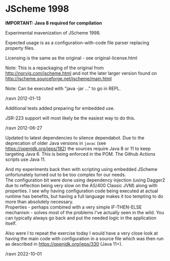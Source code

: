 # JScheme 1998

**IMPORTANT:  Java 8 required for compilation**

Experimental mavenization of JScheme 1998. 

Expected usage is as a configuration-with-code file parser
replacing property files. 

Licensing is the same as the original - see original-license.html

Note:  This is a repackaging of the original from <http://norvig.com/jscheme.html>
and not the later larger version found on <http://jscheme.sourceforge.net/jscheme/main.html>


Note:  Can be executed with "java -jar ..." to go in REPL.

/ravn 2012-01-13

Additional tests added preparing for embedded use.

JSR-223 support will most likely be the easiest way to do this.

/ravn 2012-06-27

Updated to latest dependencies to silence dependabot.  Due to the deprecation
of older Java versions in `javac` (see <https://openjdk.org/jeps/182>) the sources
require Java 8 or 11 to keep targeting Java 6.  This is being enforced in
the POM.  The Github Actions scripts use Java 11.

And my experiments back then with scripting using embedded JScheme unfortunately
turned out to be too complex for our needs.  
The configuration bit were done using 
dependency injection (using Dagger2 due to reflection being very slow on the 
AS/400 Classic JVM) along with properties.   I see why having configuration
code being executed at actual runtime has benefits, but having a full 
language makes it too tempting to do more than absolutely necessary.  
Properties - perhaps combined with a very simple IF-THEN-ELSE mechanism - solves 
most of the problems I've actually seen in the wild.  You can typically
always go back and put the needed logic in the application itself.

Also were I to repeat the exercise today I 
would have a very close look at having the main code with configuration in a source
file which was then run as described in <https://openjdk.org/jeps/330> (Java 11+).

/ravn 2022-10-01